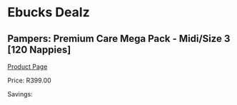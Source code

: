 
# Ebucks Dealz
## Pampers: Premium Care Mega Pack - Midi/Size 3 [120 Nappies]
[Product Page](https://www.ebucks.com/web/shop/productSelected.do?prodId=1191634880&catId=1186088243)

Price: R399.00

Savings: 


	